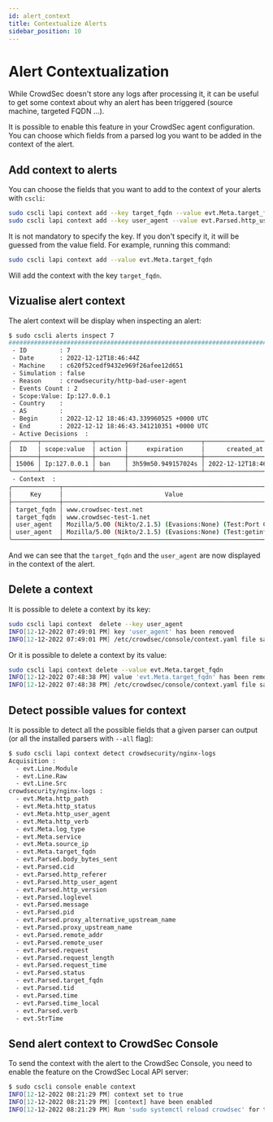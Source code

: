 ```yaml
---
id: alert_context
title: Contextualize Alerts
sidebar_position: 10
---
```




# Alert Contextualization


While CrowdSec doesn't store any logs after processing it, it can be useful to get some context about why an alert has been triggered (source machine, targeted FQDN ...).

It is possible to enable this feature in your CrowdSec agent configuration. You can choose which fields from a parsed log you want to be added in the context of the alert.


## Add context to alerts

You can choose the fields that you want to add to the context of your alerts with `cscli`:

```bash
sudo cscli lapi context add --key target_fqdn --value evt.Meta.target_fqdn
sudo cscli lapi context add --key user_agent --value evt.Parsed.http_user_agent
```

It is not mandatory to specify the key. If you don't specify it, it will be guessed from the value field.
For example, running this command:

```bash
sudo cscli lapi context add --value evt.Meta.target_fqdn
```

Will add the context with the key `target_fqdn`.

## Vizualise alert context

The alert context will be display when inspecting an alert:

```bash
$ sudo cscli alerts inspect 7
################################################################################################
 - ID         : 7
 - Date       : 2022-12-12T18:46:44Z
 - Machine    : c620f52cedf9432e969f26afee12d651
 - Simulation : false
 - Reason     : crowdsecurity/http-bad-user-agent
 - Events Count : 2
 - Scope:Value: Ip:127.0.0.1
 - Country    : 
 - AS         : 
 - Begin      : 2022-12-12 18:46:43.339960525 +0000 UTC
 - End        : 2022-12-12 18:46:43.341210351 +0000 UTC
 - Active Decisions  :
╭───────┬──────────────┬────────┬────────────────────┬──────────────────────╮
│  ID   │ scope:value  │ action │     expiration     │      created_at      │
├───────┼──────────────┼────────┼────────────────────┼──────────────────────┤
│ 15006 │ Ip:127.0.0.1 │ ban    │ 3h59m50.949157024s │ 2022-12-12T18:46:44Z │
╰───────┴──────────────┴────────┴────────────────────┴──────────────────────╯
 - Context  :
╭─────────────┬──────────────────────────────────────────────────────────────╮
│     Key     │                            Value                             │
├─────────────┼──────────────────────────────────────────────────────────────┤
│ target_fqdn │ www.crowdsec-test.net                                        │
│ target_fqdn │ www.crowdsec-test-1.net                                      │
│ user_agent  │ Mozilla/5.00 (Nikto/2.1.5) (Evasions:None) (Test:Port Check) │
│ user_agent  │ Mozilla/5.00 (Nikto/2.1.5) (Evasions:None) (Test:getinfo)    │
╰─────────────┴──────────────────────────────────────────────────────────────╯
```

And we can see that the `target_fqdn` and the `user_agent` are now displayed in the context of the alert.


## Delete a context

It is possible to delete a context by its key:
```bash
sudo cscli lapi context  delete --key user_agent       
INFO[12-12-2022 07:49:01 PM] key 'user_agent' has been removed            
INFO[12-12-2022 07:49:01 PM] /etc/crowdsec/console/context.yaml file saved
```


Or it is possible to delete a context by its value:

```bash
sudo cscli lapi context delete --value evt.Meta.target_fqdn
INFO[12-12-2022 07:48:38 PM] value 'evt.Meta.target_fqdn' has been removed from key 'target_fqdn' 
INFO[12-12-2022 07:48:38 PM] /etc/crowdsec/console/context.yaml file saved 
```

## Detect possible values for context


It is possible to detect all the possible fields that a given parser can output (or all the installed parsers with `--all` flag):

```bash
$ sudo cscli lapi context detect crowdsecurity/nginx-logs
Acquisition :
  - evt.Line.Module
  - evt.Line.Raw
  - evt.Line.Src
crowdsecurity/nginx-logs :
  - evt.Meta.http_path
  - evt.Meta.http_status
  - evt.Meta.http_user_agent
  - evt.Meta.http_verb
  - evt.Meta.log_type
  - evt.Meta.service
  - evt.Meta.source_ip
  - evt.Meta.target_fqdn
  - evt.Parsed.body_bytes_sent
  - evt.Parsed.cid
  - evt.Parsed.http_referer
  - evt.Parsed.http_user_agent
  - evt.Parsed.http_version
  - evt.Parsed.loglevel
  - evt.Parsed.message
  - evt.Parsed.pid
  - evt.Parsed.proxy_alternative_upstream_name
  - evt.Parsed.proxy_upstream_name
  - evt.Parsed.remote_addr
  - evt.Parsed.remote_user
  - evt.Parsed.request
  - evt.Parsed.request_length
  - evt.Parsed.request_time
  - evt.Parsed.status
  - evt.Parsed.target_fqdn
  - evt.Parsed.tid
  - evt.Parsed.time
  - evt.Parsed.time_local
  - evt.Parsed.verb
  - evt.StrTime
```

## Send alert context to CrowdSec Console


To send the context with the alert to the CrowdSec Console, you need to enable the feature on the CrowdSec Local API server:

```bash
$ sudo cscli console enable context       
INFO[12-12-2022 08:21:29 PM] context set to true                          
INFO[12-12-2022 08:21:29 PM] [context] have been enabled                  
INFO[12-12-2022 08:21:29 PM] Run 'sudo systemctl reload crowdsec' for the new configuration to be effective. 
```
